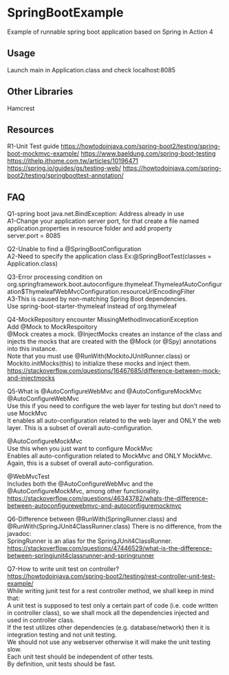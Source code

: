 
# SpringBootExample
Example of runnable spring boot application based on Spring in Action 4

## Usage
Launch main in Application.class and check localhost:8085  

## Other Libraries
Hamcrest

## Resources
R1-Unit Test guide
https://howtodoinjava.com/spring-boot2/testing/spring-boot-mockmvc-example/
https://www.baeldung.com/spring-boot-testing
https://ithelp.ithome.com.tw/articles/10196471
https://spring.io/guides/gs/testing-web/
https://howtodoinjava.com/spring-boot2/testing/springboottest-annotation/

## FAQ
Q1-spring boot java.net.BindException: Address already in use  
A1-Change your application server port, for that create a file named application.properties in resource folder and add property  
server.port = 8085

Q2-Unable to find a @SpringBootConfiguration  
A2-Need to specify the application class Ex:@SpringBootTest(classes = Application.class)

Q3-Error processing condition on org.springframework.boot.autoconfigure.thymeleaf.ThymeleafAutoConfiguration$ThymeleafWebMvcConfiguration.resourceUrlEncodingFilter  
A3-This is caused by non-matching Spring Boot dependencies.  
Use spring-boot-starter-thymeleaf instead of org.thymeleaf

Q4-MockRepository encounter MissingMethodInvocationException  
Add @Mock to MockRespoitory  
@Mock creates a mock. 
@InjectMocks creates an instance of the class and injects the mocks that are created with the @Mock (or @Spy) annotations into this instance.  
Note that you must use @RunWith(MockitoJUnitRunner.class) or Mockito.initMocks(this) to initialize these mocks and inject them.
https://stackoverflow.com/questions/16467685/difference-between-mock-and-injectmocks    
    
Q5-What is @AutoConfigureWebMvc and @AutoConfigureMockMvc  
@AutoConfigureWebMvc  
Use this if you need to configure the web layer for testing but don't need to use MockMvc  
It enables all auto-configuration related to the web layer and ONLY the web layer. This is a subset of overall auto-configuration.

@AutoConfigureMockMvc  
Use this when you just want to configure MockMvc  
Enables all auto-configuration related to MockMvc and ONLY MockMvc. Again, this is a subset of overall auto-configuration.  

@WebMvcTest  
Includes both the @AutoConfigureWebMvc and the @AutoConfigureMockMvc, among other functionality.  
https://stackoverflow.com/questions/46343782/whats-the-difference-between-autoconfigurewebmvc-and-autoconfiguremockmvc

Q6-Difference between @RunWith(SpringRunner.class) and @RunWith(SpringJUnit4ClassRunner.class)
There is no difference, from the javadoc:  
SpringRunner is an alias for the SpringJUnit4ClassRunner.  
https://stackoverflow.com/questions/47446529/what-is-the-difference-between-springjunit4classrunner-and-springrunner 

Q7-How to write unit test on controller?  
https://howtodoinjava.com/spring-boot2/testing/rest-controller-unit-test-example/  
While writing junit test for a rest controller method, we shall keep in mind that:  
A unit test is supposed to test only a certain part of code (i.e. code written in controller class), so we shall mock all the dependencies injected and used in controller class.  
If the test utilizes other dependencies (e.g. database/network) then it is integration testing and not unit testing.  
We should not use any webserver otherwise it will make the unit testing slow.  
Each unit test should be independent of other tests.  
By definition, unit tests should be fast.  
